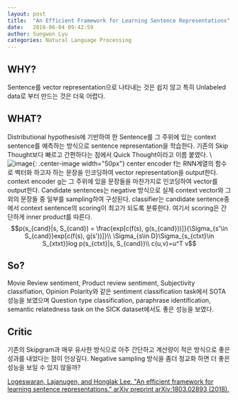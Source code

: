 ```yaml
---
layout: post
title:  "An Efficient Framework for Learning Sentence Representations"
date:   2018-06-04 09:42:59
author: Sungwon Lyu
categories: Natural Language Processing
---
```


## WHY? 
Sentence를 vector representation으로 나타내는 것은 쉽지 않고 특히 Unlabeled data로 부터 만드는 것은 더욱 어렵다. 

## WHAT?
Distributional hypothesis에 기반하여 한 Sentence를 그 주위에 있는 context sentence를 예측하는 방식으로 sentence representation을 학습한다. 기존의 Skip Thought보다 빠르고 간편하다는 점에서 Quick Thought이라고 이름 붙였다. \\
![image](/assets/images/qt1.png){: .center-image width="50px"}
center encoder f는 RNN계열의 함수로 벡터화 하고자 하는 문장을 인코딩하여 vector representation을 output한다. context encoder g는 그 주위에 있을 문장들을 마찬가지로 인코딩하여 vector를 output한다. Candidate sentences는 negative 방식으로 실제 context vector와 그 외의 문장들 중 일부를 sampling하여 구성된다. classifier는 candidate sentence중에서 context sentence의 scoring이 최고가 되도록 분류한다. 여기서 scoring은 간단하게 inner product를 따른다. 
$$p(s_{cand}|s, S_{cand}) = \frac{exp[c(f(s), g(s_{cand}))]}{\Sigma_{s'\in S_{cand}}exp[c(f(s), g(s'))]}\\
\Sigma_{s\in D}\Sigma_{s_{ctxt}\in S_{xtxt}}log p(s_{ctxt}|s, S_{cand})\\
c(u,v)=u^T v$$

## So?
Movie Review sentiment, Product review sentiment, Subjectivity classifiation, Opinion Polarity와 같은 sentiment classification task에서 SOTA 성능을 보였으며 Question type classification, paraphrase identification, semantic relatedness task on the SICK dataset에서도 좋은 성능을 보였다. 

## Critic
기존의 Skipgram과 매우 유사한 방식으로 아주 간단하고 계산량이 적은 방식으로 좋은 성과를 내었다는 점이 인상깊다. Negative sampling 방식을 좀더 정교화 하면 더 좋은 성능을 보일 수 있지 않을까?

[Logeswaran, Lajanugen, and Honglak Lee. "An efficient framework for learning sentence representations." arXiv preprint arXiv:1803.02893 (2018).](https://arxiv.org/abs/1803.02893)
